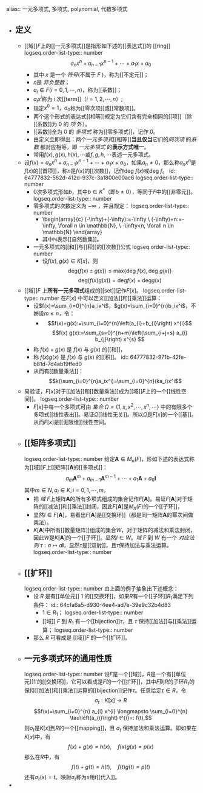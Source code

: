 alias:: 一元多项式, 多项式, polynomial, 代数多项式

- ## 定义
	- [[域]]$F$上的[[一元多项式]]是指形如下述的[[表达式]]的 [[ring]] 
	  logseq.order-list-type:: number
	  $$a_nx^n+a_{n-1}x^{n-1}+\cdots+a_1x+a_0$$
		- 其中 $x$ 是一个 *符号*(不属于 $F$ )，称为[[不定元]]；
		- $n$是 *非负整数*；
		- $a_i\in F(i=0,1,\cdots,n)$，称为[[系数]]；
		- $a_ix^i$称为 $i$ 次[[term]]（$i=1,2,\cdots,n$）;
		- 规定$x^0=1$，$a_0$称为[[零次项]]或[[常数项]]。
		- 两个这个形式的表达式[[相等]]规定为它们含有完全相同的[[项]]（除[[系数]]为 $0$ 的 *项* 外）。
		- [[系数]]全为 $0$ 的 *多项式* 称为[[零多项式]]，记作 $0$。
		- 由定义立即得出：两个*一元多项式*[[相等]]**当且仅当**它们的*同次项* 的*系数* 都对应相等，即 *一元多项式* 的**表示方式唯一**。
		- 常用$f(x),g(x),h(x),\cdots$或$f,g,h,\cdots$表述一元多项式。
	- 设$f(x)=a_nx^n+a_{n-1}x^{n-1}+\cdots+a_1x+a_0$，如果$a_n\ne 0$，那么称$a_nx^n$是$f(x)$的[[首项]]，称$n$是$f(x)$的[[次数]]，记作$\mathrm{deg}\ f(x)$或$\mathrm{deg}\ f$。
	  id:: 64777832-562d-412d-937c-3a1800e00ac6
	  logseq.order-list-type:: number
		- $0$次多项式形如$b$，其中$b\in K^*$（即$b\ne 0$），等同于$F$中的[[非零元]]。
		  logseq.order-list-type:: number
		- 零多项式的次数定义为 $-\infty$ ，并且规定：
		  logseq.order-list-type:: number
			- \begin{array}{c}
			  (-\infty)+(-\infty):=-\infty \\
			  (-\infty)+n:=-\infty, \forall n \in \mathbb{N}, \\
			  -\infty<n, \forall n \in \mathbb{N}
			  \end{array}
			- 其中$\mathbb{N}$表示[[自然数集]]。
		- 一元多项式的[[和]]与[[积]]的[[次数]]公式
		  logseq.order-list-type:: number
			- 设$f(x),g(x)\in K[x]$，则
			  $$\mathrm{deg}(f(x)\pm g(x))\le\mathrm{max}\{\mathrm{deg}\ f(x), \mathrm{deg}\ g(x)\}$$
			  $$\mathrm{deg}(f(x)g(x))=\mathrm{deg}f(x)+\mathrm{deg}g(x)$$
	- [[域]]$F$ 上**所有一元多项式**组成的[[set]]记作$F[x]$。
	  logseq.order-list-type:: number
	  在$F[x]$ 中可以定义[[加法]]和[[乘法]]运算：
		- 设$f(x)=\sum_{i=0}^{n}a_ix^i$，$g(x)=\sum_{i=0}^{n}b_ix^i$，不妨设$m\le n$，令：
			- $$f(x)+g(x):=\sum_{i=0}^{n}\left(a_{i}+b_{i}\right) x^{i}$$
			  $$f(x) g(x):=\sum_{s=0}^{n+m}\left(\sum_{i+j=s} a_{i} b_{j}\right) x^{s} $$
		- 称 $f(x)+g(x)$ 是 $f(x)$ 与 $g(x)$ 的[[和]]，
		- 称 $f(x)g(x)$ 是 $f(x)$ 与 $g(x)$ 的[[积]]。
		  id:: 64777832-971b-42fe-b81d-7d4ab19ffed0
		- 从而有[[数量乘法]]：
		  $$k(\sum_{i=0}^{n}a_ix^i)=\sum_{i=0}^{n}(ka_i)x^i$$
	- 易验证，$F[x]$对于[[加法]]和[[数量乘法]]成为[[域]]$F$上的一个[[线性空间]]。
	  logseq.order-list-type:: number
		- $F[x]$中每一个多项式可由 *集合* $\Omega=\{1,x,x^2,\cdots,x^n,\cdots\}$ 中的有限多个多项式[[线性表出]]。易证$\Omega$[[线性无关]]。所以$\Omega$是$F[x]$的一个[[基]]。从而$F[x]$是[[无限维]]线性空间。
	- ## [[矩阵多项式]]
	  logseq.order-list-type:: number
	  给定$\boldsymbol{A}\in M_n(F)$，形如下述的表达式称为[[域]]$F$上[[矩阵]]$\boldsymbol{A}$的[[多项式]]：
	  $$a_m\boldsymbol{A}^m+a_{m-1}\boldsymbol{A}^{m-1}+\cdots+a_1\boldsymbol{A}+a_0\boldsymbol{I}$$
	  其中$m\in N,a_i\in K,i=0,1,\cdots,m$。
		- 把 *域* $F$上矩阵$\boldsymbol{A}$的所有多项式组成的集合记作$F[\boldsymbol{A}]$。易证$F[\boldsymbol{A}]$对于矩阵的[[减法]]和[[乘法]]封闭，因此$F[\boldsymbol{A}]$是$M_n(F)$的一个[[子环]]，
		- 显然$I\in F[\boldsymbol{A}]$，易看出$F[\boldsymbol{A}]$是[[交换环]]（都是同一矩阵$\boldsymbol{A}$的幂次间做乘法）。
		- $K[\boldsymbol{A}]$中所有[[数量矩阵]]组成的集合$W$，对于矩阵的减法和乘法封闭，因此$W$是$K[\boldsymbol{A}]$的一个[[子环]]。显然$I\in W$。*域* $F$ 到 $W$ 有一个 *对应法则* $\tau:a\longmapsto a\boldsymbol{I}$，显然$\tau$是[[双射]]，且$\tau$保持加法与乘法运算。
		  logseq.order-list-type:: number
	- ## [[扩环]]
	  logseq.order-list-type:: number
	  由上面的例子抽象出下述概念：
		- 设 $R$ 是有[[单位元]] $1$ 的[[交换环]]，如果$R$有一个[[子环]]$R_1$满足下列条件：
		  id:: 64cfa6a5-d930-4ee4-ad7e-39e9c32b4d83
			- $1\in R_1$；
			  logseq.order-list-type:: number
			- [[域]] $F$ 到 $R_1$ 有一个[[bijection]]$\tau$，且 $\tau$ 保持[[加法]]与[[乘法]]运算；
			  logseq.order-list-type:: number
		- 那么 $R$ 可看成是 [[域]]$F$ 的一个[[扩环]]。
	- ## 一元多项式环的通用性质
	  logseq.order-list-type:: number
	  设$F$是一个[[域]]，$R$是一个有[[单位元]]$1'$的[[交换环]]，它可以看成是$F$的一个[[扩环]]，其中$F$到$R$的子环$R_1$的保持[[加法]]和[[乘法]]运算的[[bijection]]记作$\tau$。任意给定$\tau\in R$，令
	  $$ \sigma_{t}: K[x] \longrightarrow R $$
	  $$f(x)=\sum_{i=0}^{n} a_{i} x^{i} \longmapsto \sum_{i=0}^{n} \tau\left(a_{i}\right) t^{i}=: f(t),$$
	  则$\sigma_t$是$K[x]$到$R$的一个[[mapping]]，且 $\sigma_t$ 保持加法和乘法运算。即如果在$K[x]$中，有
	  $$f(x)+g(x)=h(x), \quad f(x)g(x)=p(x)$$
	  那么在$R$中，有
	  $$f(t)+g(t)=h(t), \quad f(t)g(t)=p(t)$$
	  还有$\sigma_t(x)=t$。映射$\sigma_t$称为$x$用$t$[[代入]]。
-